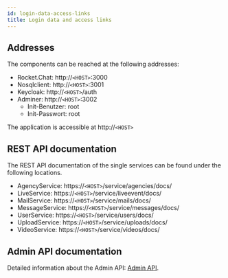```yaml
---
id: login-data-access-links
title: Login data and access links
---
```

## Addresses
The components can be reached at the following addresses:

* Rocket.Chat: http://`<HOST>`:3000
* Nosqlclient: http://`<HOST>`:3001
* Keycloak: http://`<HOST>`/auth
* Adminer: http://`<HOST>`:3002
    * Init-Benutzer: root
    * Init-Passwort: root

The application is accessible at http://`<HOST>`

## REST API documentation
The REST API documentation of the single services can be found under the following locations.

* AgencyService: https://`<HOST>`/service/agencies/docs/
* LiveService: https://`<HOST>`/service/liveevent/docs/
* MailService: https://`<HOST>`/service/mails/docs/
* MessageService: https://`<HOST>`/service/messages/docs/
* UserService: https://`<HOST>`/service/users/docs/
* UploadService: https://`<HOST>`/service/uploads/docs/
* VideoService: https://`<HOST>`/service/videos/docs/

## Admin API documentation
Detailed information about the Admin API: [Admin API](../backend/admin-api.md).